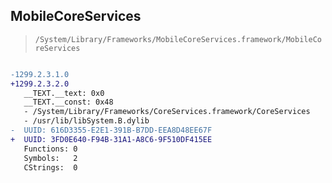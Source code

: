 ## MobileCoreServices

> `/System/Library/Frameworks/MobileCoreServices.framework/MobileCoreServices`

```diff

-1299.2.3.1.0
+1299.2.3.2.0
   __TEXT.__text: 0x0
   __TEXT.__const: 0x48
   - /System/Library/Frameworks/CoreServices.framework/CoreServices
   - /usr/lib/libSystem.B.dylib
-  UUID: 616D3355-E2E1-391B-B7DD-EEA8D48EE67F
+  UUID: 3FD0E640-F94B-31A1-A8C6-9F510DF415EE
   Functions: 0
   Symbols:   2
   CStrings:  0

```
